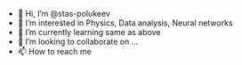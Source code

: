 - 👋 Hi, I’m @stas-polukeev
- 👀 I’m interested in Physics, Data analysis, Neural networks
- 🌱 I’m currently learning same as above
- 💞️ I’m looking to collaborate on ...
- 📫 How to reach me 

<!---
stas-polukeev/stas-polukeev is a ✨ special ✨ repository because its `README.md` (this file) appears on your GitHub profile.
You can click the Preview link to take a look at your changes.
--->

